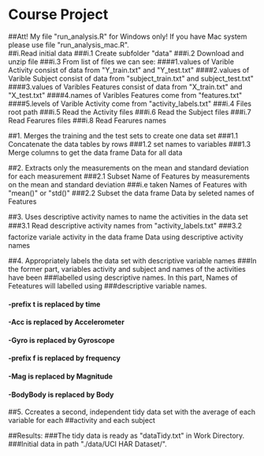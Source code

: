 # Course Project

##Att! My file "run_analysis.R" for Windows only! If you have Mac system please use file "run_analysis_mac.R".  
##i.Read initial data
###i.1 Create subfolder "data"
###i.2 Download and unzip file
###i.3 From list of files we can see:
####1.values of Varible Activity consist of data from "Y_train.txt" and "Y_test.txt"
####2.values of Varible Subject consist of data from "subject_train.txt" and subject_test.txt"
####3.values of Varibles Features consist of data from "X_train.txt" and "X_test.txt"
####4.names of Varibles Features come from "features.txt"
####5.levels of Varible Activity come from "activity_labels.txt"
###i.4 Files root path
###i.5 Read the Activity files
###i.6 Read the Subject files
###i.7 Read Fearures files
###i.8 Read Fearures names

##1. Merges the training and the test sets to create one data set
###1.1 Concatenate the data tables by rows
###1.2 set names to variables
###1.3 Merge columns to get the data frame Data for all data

##2. Extracts only the measurements on the mean and standard deviation for each measurement
###2.1 Subset Name of Features by measurements on the mean and standard deviation
###i.e taken Names of Features with "mean()" or "std()"
###2.2 Subset the data frame Data by seleted names of Features

##3. Uses descriptive activity names to name the activities in the data set
###3.1 Read descriptive activity names from "activity_labels.txt"
###3.2 factorize variale activity in the data frame Data using descriptive activity names

##4. Appropriately labels the data set with descriptive variable names
###In the former part, variables activity and subject and names of the activities have been 
###labelled using descriptive names. In this part, Names of Feteatures will labelled using 
###descriptive variable names.
#### -prefix t is replaced by time
#### -Acc is replaced by Accelerometer
#### -Gyro is replaced by Gyroscope
#### -prefix f is replaced by frequency
#### -Mag is replaced by Magnitude
#### -BodyBody is replaced by Body

##5. Ccreates a second, independent tidy data set with the average of each variable for each 
##activity and each subject

##Results:
###The tidy data is ready as "dataTidy.txt" in Work Directory.
###Initial data in path "./data/UCI HAR Dataset/".
